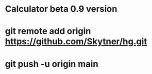 # Calculator beta 0.9 version
# git remote add origin https://github.com/Skytner/hg.git
# git push -u origin main